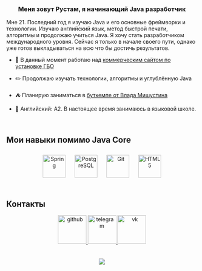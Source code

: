 
  

### <div align="center">Меня зовут Рустам, я начинающий Java разработчик</div>

Мне 21. Последний год я изучаю Java и его основные фреймворки и технологии. Изучаю английский язык, метод быстрой печати, алгоритмы и продолжаю учиться Java. Я хочу стать разработчиком международного уровня. Сейчас я только в начале своего пути, однако уже готов выкладываться на всю что бы достичь результатов.

- 💼 В данный момент работаю над [коммерческим сайтом по установке ГБО](https://github.com/Dlakares/BuisnesCardSiteSAGS)  
  

- ✏️ Продолжаю изучать технологии, алгоритмы и углублённую Java  
  

- ⛺ Планирую заниматься в [буткемпе от Влада Мишустина](https://www.faang.school)  
  

- 🏴󠁧󠁢󠁥󠁮󠁧󠁿 Английский: A2. В настоящее время занимаюсь в языковой школе.  
  

<br/>  


## Мои навыки помимо Java Core  
<tr><td valign="top" width="100%">

<div align="center"> 
<a href="https://docs.spring.io/spring-framework/docs/3.0.x/reference/expressions.html#:~:text=The%20Spring%20Expression%20Language%20(SpEL,and%20basic%20string%20templating%20functionality." target="_blank"><img style="margin: 10px" src="https://camo.githubusercontent.com/0a39caba0779dd155ffa6fb4121d097889db7987e57c7c5d790cb7eb2503e2d4/68747470733a2f2f696d672e736869656c64732e696f2f7374617469632f76313f7374796c653d666f722d7468652d6261646765266d6573736167653d537072696e6726636f6c6f723d303030303030266c6f676f3d537072696e67266c6f676f436f6c6f723d464646464646266c6162656c3d" alt="Spring" height="60" /></a>  
<a href="https://www.postgresql.org/" target="_blank"><img style="margin: 10px" src="https://camo.githubusercontent.com/95a15266c9b093e9070410fa62c8dcba6611e79edd738e0ded7ec5b52541d6c4/68747470733a2f2f696d672e736869656c64732e696f2f7374617469632f76313f7374796c653d666f722d7468652d6261646765266d6573736167653d506f737467726553514c26636f6c6f723d343136394531266c6f676f3d506f737467726553514c266c6f676f436f6c6f723d464646464646266c6162656c3d" alt="PostgreSQL" height="60" /></a>  
<a href="https://github.com/" target="_blank"><img style="margin: 10px" src="https://camo.githubusercontent.com/42acc7ee3a18313a065e672e0835729edf3361dedb045d6c3cf8821fe30a1c2d/68747470733a2f2f696d672e736869656c64732e696f2f7374617469632f76313f7374796c653d666f722d7468652d6261646765266d6573736167653d47697426636f6c6f723d463035303332266c6f676f3d476974266c6f676f436f6c6f723d464646464646266c6162656c3d" alt="Git" height="60" /></a>  
<a href="https://en.wikipedia.org/wiki/HTML5" target="_blank"><img style="margin: 10px" src="https://camo.githubusercontent.com/d2da7e7ec8424780720101d4853c64dffb81dc69dfdd25a0ce88cdb3848bbc6f/68747470733a2f2f696d672e736869656c64732e696f2f7374617469632f76313f7374796c653d666f722d7468652d6261646765266d6573736167653d48544d4c3526636f6c6f723d453334463236266c6f676f3d48544d4c35266c6f676f436f6c6f723d464646464646266c6162656c3d" alt="HTML5" height="60" /></a>  
</div>

<br/>  


## Контакты 
 <div align="center">
<a href="https://github.com/Dlakares" target="_blank">
<img src="https://camo.githubusercontent.com/cca71357fe98ec5f8cd6ebab9044ad2901f4b64ebda379ac81608ed9f1caa1a0/68747470733a2f2f696d672e736869656c64732e696f2f7374617469632f76313f7374796c653d666f722d7468652d6261646765266d6573736167653d47697448756226636f6c6f723d313831373137266c6f676f3d476974487562266c6f676f436f6c6f723d464646464646266c6162656c3d" alt=github height="75" style="margin-bottom: 5px;" />
</a>
<a href="https://t.me/Dlakres" target="_blank">
<img src="https://camo.githubusercontent.com/6f137f6e48f123181ee64838b8aa29e5e3cf4e69a8999e7056f4df2e3331c4b9/68747470733a2f2f696d672e736869656c64732e696f2f7374617469632f76313f7374796c653d666f722d7468652d6261646765266d6573736167653d54656c656772616d26636f6c6f723d323641354534266c6f676f3d54656c656772616d266c6f676f436f6c6f723d464646464646266c6162656c3d" alt=telegram height="75" style="margin-bottom: 5px;" />
</a>
 <a href="https://vk.com/basshkir" target="_blank">
<img src="https://camo.githubusercontent.com/ed2135313b8d5f71d9c7bdaff09e4906315a02fb0560c57a1c331e960d814ffc/68747470733a2f2f696d672e736869656c64732e696f2f7374617469632f76313f7374796c653d666f722d7468652d6261646765266d6573736167653d564b26636f6c6f723d303037374646266c6f676f3d564b266c6f676f436f6c6f723d464646464646266c6162656c3d" alt=vk height="75" style="margin-bottom: 5px;" />
</a>  
</div>
  
<br/>  

  

<br/>  

<div align="center">
<img src="https://komarev.com/ghpvc/?username=Dlakares&&style=flat-square" align="center" />
</div>  
  

<br/>  


<br />
